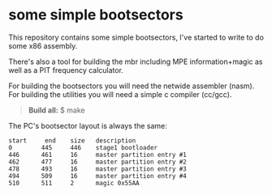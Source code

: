 some simple bootsectors
=====================

This repository contains some simple bootsectors, I've started to write to do some x86 assembly.

There's also a tool for building the mbr including MPE information+magic as well as a PIT frequency calculator.

For building the bootsectors you will need the netwide assembler (nasm).
For building the utilities you will need a simple c compiler (cc/gcc).

> **Build all:**
$ make

The PC's bootsector layout is always the same:

    start     end    size   description
    0        445     446    stage1 bootloader
    446      461     16	    master partition entry #1
    462      477     16     master partition entry #2
    478      493     16     master partition entry #3
    494      509     16     master partition entry #4
    510	     511     2      magic 0x55AA




